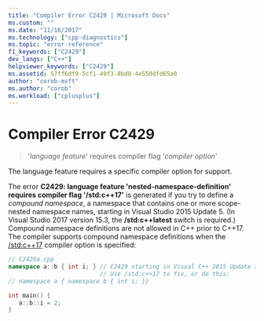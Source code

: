 ```yaml
---
title: "Compiler Error C2429 | Microsoft Docs"
ms.custom: ""
ms.date: "11/16/2017"
ms.technology: ["cpp-diagnostics"]
ms.topic: "error-reference"
f1_keywords: ["C2429"]
dev_langs: ["C++"]
helpviewer_keywords: ["C2429"]
ms.assetid: 57ff6df9-5cf1-49f3-8bd8-4e550dfd65a0
author: "corob-msft"
ms.author: "corob"
ms.workload: ["cplusplus"]
---
```

# Compiler Error C2429

> '*language feature*' requires compiler flag '*compiler option*'

The language feature requires a specific compiler option for support.

The error **C2429: language feature 'nested-namespace-definition' requires compiler flag '/std:c++17'** is generated if you try to define a *compound namespace*, a namespace that contains one or more scope-nested namespace names, starting in Visual Studio 2015 Update 5. (In Visual Studio 2017 version 15.3, the **/std:c++latest** switch is required.) Compound namespace definitions are not allowed in C++ prior to C++17. The compiler supports compound namespace definitions when the [/std:c++17](../../build/reference/std-specify-language-standard-version.md) compiler option is specified:

```cpp
// C2429a.cpp
namespace a::b { int i; } // C2429 starting in Visual C++ 2015 Update 3.
                          // Use /std:c++17 to fix, or do this:
// namespace a { namespace b { int i; }}

int main() {
   a::b::i = 2;
}
```
